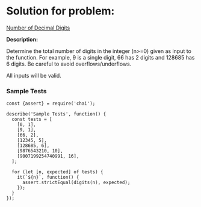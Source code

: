 # Solution for problem:

[Number of Decimal Digits](https://www.codewars.com/kata/58fa273ca6d84c158e000052)

**Description:**

Determine the total number of digits in the integer (n>=0) given as input to the function. For example, 9 is a single digit, 66 has 2 digits and 128685 has 6 digits. Be careful to avoid overflows/underflows.

All inputs will be valid.

### Sample Tests

```plaintext
const {assert} = require('chai');

describe('Sample Tests', function() {
  const tests = [
    [0, 1],
    [9, 1],
    [66, 2],
    [12345, 5],
    [128685, 6],
    [9876543210, 10],
    [9007199254740991, 16],
  ];

  for (let [n, expected] of tests) {
    it(`${n}`, function() {
      assert.strictEqual(digits(n), expected);
    });
  }
});
```
